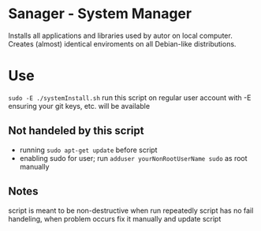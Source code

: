 # Sanager - System Manager
Installs all applications and libraries used by autor on local computer. Creates (almost) identical enviroments
on all Debian-like distributions.


# Use
`sudo -E ./systemInstall.sh`
run this script on regular user account with -E ensuring your git keys, etc. will be available


## Not handeled by this script
- running `sudo apt-get update` before script
- enabling sudo for user; run `adduser yourNonRootUserName sudo` as root manually

## Notes
script is meant to be non-destructive when run repeatedly
script has no fail handeling, when problem occurs fix it manually and update script

